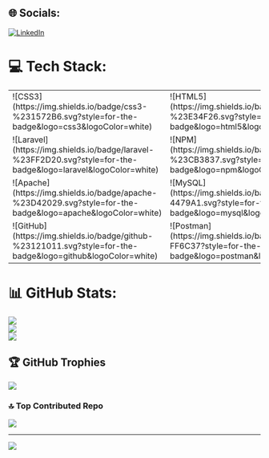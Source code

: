 
## 🌐 Socials:
[![LinkedIn](https://img.shields.io/badge/LinkedIn-%230077B5.svg?logo=linkedin&logoColor=white)](https://linkedin.com/in/raihan-raju-743442309) 

# 💻 Tech Stack:
<table>
  <tr>
    <td>![CSS3](https://img.shields.io/badge/css3-%231572B6.svg?style=for-the-badge&logo=css3&logoColor=white)</td>
    <td>![HTML5](https://img.shields.io/badge/html5-%23E34F26.svg?style=for-the-badge&logo=html5&logoColor=white)</td>
    <td>![PHP](https://img.shields.io/badge/php-%23777BB4.svg?style=for-the-badge&logo=php&logoColor=white)</td>
    <td>![Bootstrap](https://img.shields.io/badge/bootstrap-%238511FA.svg?style=for-the-badge&logo=bootstrap&logoColor=white)</td>
  </tr>
  <tr>
    <td>![Laravel](https://img.shields.io/badge/laravel-%23FF2D20.svg?style=for-the-badge&logo=laravel&logoColor=white)</td>
    <td>![NPM](https://img.shields.io/badge/NPM-%23CB3837.svg?style=for-the-badge&logo=npm&logoColor=white)</td>
    <td>![React](https://img.shields.io/badge/react-%2320232a.svg?style=for-the-badge&logo=react&logoColor=%2361DAFB)</td>
    <td>![Vue.js](https://img.shields.io/badge/vue.js-%2335495e.svg?style=for-the-badge&logo=vuedotjs&logoColor=%234FC08D)</td>
  </tr>
  <tr>
    <td>![Apache](https://img.shields.io/badge/apache-%23D42029.svg?style=for-the-badge&logo=apache&logoColor=white)</td>
    <td>![MySQL](https://img.shields.io/badge/mysql-4479A1.svg?style=for-the-badge&logo=mysql&logoColor=white)</td>
    <td>![Canva](https://img.shields.io/badge/Canva-%2300C4CC.svg?style=for-the-badge&logo=Canva&logoColor=white)</td>
    <td>![Git](https://img.shields.io/badge/git-%23F05033.svg?style=for-the-badge&logo=git&logoColor=white)</td>
  </tr>
  <tr>
    <td>![GitHub](https://img.shields.io/badge/github-%23121011.svg?style=for-the-badge&logo=github&logoColor=white)</td>
    <td>![Postman](https://img.shields.io/badge/Postman-FF6C37?style=for-the-badge&logo=postman&logoColor=white)</td>
  </tr>
</table>


# 📊 GitHub Stats:
![](https://github-readme-stats.vercel.app/api?username=Raihan-Raju&theme=cobalt&hide_border=false&include_all_commits=false&count_private=false)<br/>
![](https://github-readme-streak-stats.herokuapp.com/?user=Raihan-Raju&theme=cobalt&hide_border=false)<br/>
![](https://github-readme-stats.vercel.app/api/top-langs/?username=Raihan-Raju&theme=cobalt&hide_border=false&include_all_commits=false&count_private=false&layout=compact)

## 🏆 GitHub Trophies
![](https://github-profile-trophy.vercel.app/?username=Raihan-Raju&theme=radical&no-frame=false&no-bg=true&margin-w=4)

### 🔝 Top Contributed Repo
![](https://github-contributor-stats.vercel.app/api?username=Raihan-Raju&limit=5&theme=dark&combine_all_yearly_contributions=true)

---
[![](https://visitcount.itsvg.in/api?id=Raihan-Raju&icon=0&color=0)](https://visitcount.itsvg.in)

<!-- Proudly created with GPRM ( https://gprm.itsvg.in ) -->
